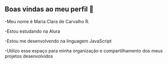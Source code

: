 ## Boas vindas ao meu perfil 👋

-Meu nome é Maria Clara de Carvalho R.

-Estou estudando na Alura

-Estou me desenvolvendo na linguagem JavaScript

-Utilizo esse espaço para minha organização e compartilhamento dos meus projetos desenvolvidos
